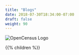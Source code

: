 ```yaml
---
title: "Blogs"
date: 2018-07-30T18:34:00-07:00
draft: false
weight: 90
---
```


![OpenCensus Logo](https://opencensus.io/img/logo-sm.svg)

{{% children %}}

